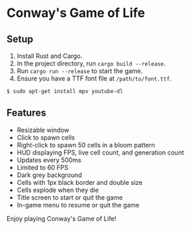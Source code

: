 # Conway's Game of Life

## Setup
1. Install Rust and Cargo.
2. In the project directory, run `cargo build --release`.
3. Run `cargo run --release` to start the game.
4. Ensure you have a TTF font file at `/path/to/font.ttf`.

```shell
$ sudo apt-get install mpv youtube-dl
```

## Features
- Resizable window
- Click to spawn cells
- Right-click to spawn 50 cells in a bloom pattern
- HUD displaying FPS, live cell count, and generation count
- Updates every 500ms
- Limited to 60 FPS
- Dark grey background
- Cells with 1px black border and double size
- Cells explode when they die
- Title screen to start or quit the game
- In-game menu to resume or quit the game

Enjoy playing Conway's Game of Life!

